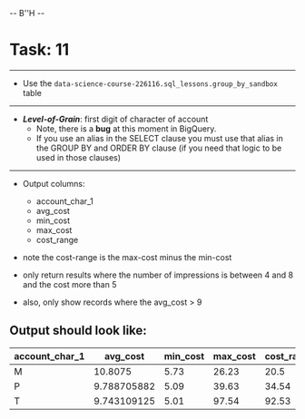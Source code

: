 -- B''H --


# Task: 11

---

- Use the `data-science-course-226116.sql_lessons.group_by_sandbox`  table

---

- ***Level-of-Grain***: first digit of character of account
    - Note, there is a **bug** at this moment in BigQuery. 
    - If you use an alias in the SELECT clause you must use that alias in the GROUP BY and ORDER BY clause (if you need that logic to be used in those clauses)

---

- Output columns:
    - account_char_1
    - avg_cost
    - min_cost
    - max_cost
    - cost_range

- note the cost-range is the max-cost minus the min-cost    

- only return results where the number of impressions is between 4 and 8 and the cost more than 5    

- also, only show records where the avg_cost > 9

## Output should look like:


|account_char_1|avg_cost|min_cost|max_cost|cost_range|
|---|---|---|---|---|
|M|10.8075|5.73|26.23|20.5|
|P|9.788705882|5.09|39.63|34.54|
|T|9.743109125|5.01|97.54|92.53|
